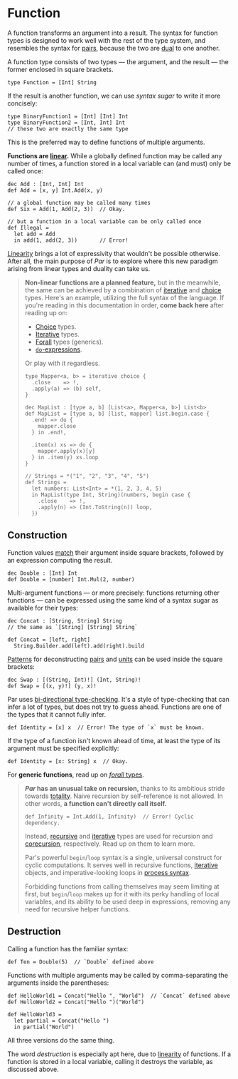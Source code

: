 # Function

A function transforms an argument into a result. The syntax for function types is designed to work well
with the rest of the type system, and resembles the syntax for [pairs](./pair.md), because the two are
[dual](TODO) to one another.

A function type consists of two types — the argument, and the result — the former enclosed in square
brackets.

```par
type Function = [Int] String
```

If the result is another function, we can use _syntax sugar_ to write it more concisely:

```par
type BinaryFunction1 = [Int] [Int] Int
type BinaryFunction2 = [Int, Int] Int
// these two are exactly the same type
```

This is the preferred way to define functions of multiple arguments.

**Functions are [linear](TODO).** While a globally defined function may be called any number of times,
a function stored in a local variable can (and must) only be called once:

```par
dec Add : [Int, Int] Int
def Add = [x, y] Int.Add(x, y)

// a global function may be called many times
def Six = Add(1, Add(2, 3))  // Okay.

// but a function in a local variable can be only called once
def Illegal =
  let add = Add
  in add(1, add(2, 3))       // Error!
```

[Linearity](TODO) brings a lot of expressivity that wouldn't be possible otherwise. After all, the main
purpose of _Par_ is to explore where this new paradigm arising from linear types and duality can take us.

> **Non-linear functions are a planned feature,** but in the meanwhile, the same can be achieved by a
> combination of [iterative](./iterative.md) and [choice](./choice.md) types. Here's an example, utilizing
> the full syntax of the language. If you're reading in this documentation in order, **come back here** after
> reading up on:
> - [Choice](./choice.md) types.
> - [Iterative](./iterative.md) types.
> - [Forall](./forall.md) types (generics).
> - [`do`-expressions](TODO).
> 
> Or play with it regardless.
> 
> ```par
> type Mapper<a, b> = iterative choice {
>   .close    => !,
>   .apply(a) => (b) self,
> }
> 
> dec MapList : [type a, b] [List<a>, Mapper<a, b>] List<b>
> def MapList = [type a, b] [list, mapper] list.begin.case {
>   .end! => do {
>     mapper.close
>   } in .end!,
> 
>   .item(x) xs => do {
>     mapper.apply(x)[y]
>   } in .item(y) xs.loop
> }
> 
> // Strings = *("1", "2", "3", "4", "5")
> def Strings =
>   let numbers: List<Int> = *(1, 2, 3, 4, 5)
>   in MapList(type Int, String)(numbers, begin case {
>     .close    => !,
>     .apply(n) => (Int.ToString(n)) loop,
>   })
> ```

## Construction

Function values [match](TODO) their argument inside square brackets, followed by an expression computing
the result.

```par
dec Double : [Int] Int
def Double = [number] Int.Mul(2, number)
```

Multi-argument functions — or more precisely: functions returning other functions — can be expressed
using the same kind of a syntax sugar as available for their types:

```par
dec Concat : [String, String] String
// the same as `[String] [String] String`

def Concat = [left, right]
  String.Builder.add(left).add(right).build
```

[Patterns](TODO) for deconstructing [pairs](./pair.md) and [units](./unit.md) can be used inside the
square brackets:

```par
dec Swap : [(String, Int)!] (Int, String)!
def Swap = [(x, y)!] (y, x)!
```

Par uses [bi-directional type-checking](https://arxiv.org/abs/1908.05839). It's a style of type-checking
that can infer a lot of types, but does not try to guess ahead. Functions are one of the types that it
cannot fully infer.

```par
def Identity = [x] x  // Error! The type of `x` must be known.
```

If the type of a function isn't known ahead of time, at least the type of its argument must be specified
explicitly:

```par
def Identity = [x: String] x  // Okay.
```

For **generic functions**, read up on [_forall_ types](./forall.md).

> **_Par_ has an unusual take on recursion,** thanks to its ambitious stride towards [totality](TODO).
> Naive recursion by self-reference is not allowed. In other words,
> **a function can't directly call itself.**
> 
> ```par
> def Infinity = Int.Add(1, Infinity)  // Error! Cyclic dependency.
> ```
> 
> Instead, [recursive](./recursive.md) and [iterative](./iterative.md) types are used for recursion
> and [corecursion](https://en.wikipedia.org/wiki/Corecursion), respectively. Read up on them to learn
> more.
> 
> Par's powerful `begin`/`loop` syntax is a single, universal construct for cyclic computations.
> It serves well in recursive functions, [iterative](./iterative.md) objects, and imperative-looking loops
> in [process syntax](../processes.md).
> 
> Forbidding functions from calling themselves may seem limiting at first, but `begin`/`loop` makes up
> for it with its perky handling of local variables, and its ability to be used deep in expressions,
> removing any need for recursive helper functions.

## Destruction

Calling a function has the familiar syntax:

```par
def Ten = Double(5)  // `Double` defined above
```

Functions with multiple arguments may be called by comma-separating the arguments inside
the parentheses:

```par
def HelloWorld1 = Concat("Hello ", "World")  // `Concat` defined above
def HelloWorld2 = Concat("Hello ")("World")

def HelloWorld3 =
  let partial = Concat("Hello ")
  in partial("World")
```

All three versions do the same thing.

The word _destruction_ is especially apt here, due to [linearity](TODO) of functions. If a function
is stored in a local variable, calling it destroys the variable, as discussed above.
